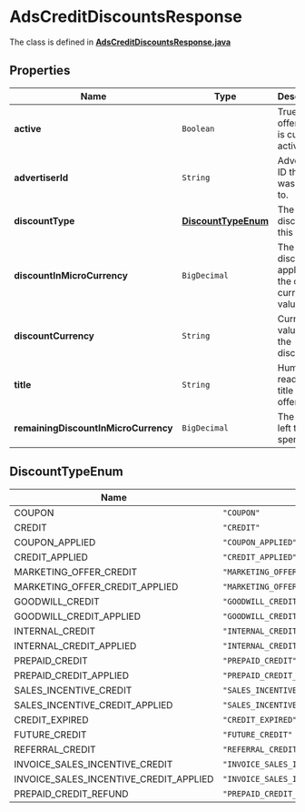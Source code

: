 

# AdsCreditDiscountsResponse

The class is defined in **[AdsCreditDiscountsResponse.java](../../src/main/java/org/openapitools/model/AdsCreditDiscountsResponse.java)**

## Properties

Name | Type | Description | Notes
------------ | ------------- | ------------- | -------------
**active** | `Boolean` | True if the offer code is currently active. |  [optional property]
**advertiserId** | `String` | Advertiser ID the offer was applied to. |  [optional property]
**discountType** | [**DiscountTypeEnum**](#DiscountTypeEnum) | The type of discount of this credit |  [optional property]
**discountInMicroCurrency** | `BigDecimal` | The discount applied in the offer’s currency value. |  [optional property]
**discountCurrency** | `String` | Currency value for the discount. |  [optional property]
**title** | `String` | Human readable title of the offer code. |  [optional property]
**remainingDiscountInMicroCurrency** | `BigDecimal` | The credits left to spend. |  [optional property]



## DiscountTypeEnum

Name | Value
---- | -----
COUPON | `"COUPON"`
CREDIT | `"CREDIT"`
COUPON_APPLIED | `"COUPON_APPLIED"`
CREDIT_APPLIED | `"CREDIT_APPLIED"`
MARKETING_OFFER_CREDIT | `"MARKETING_OFFER_CREDIT"`
MARKETING_OFFER_CREDIT_APPLIED | `"MARKETING_OFFER_CREDIT_APPLIED"`
GOODWILL_CREDIT | `"GOODWILL_CREDIT"`
GOODWILL_CREDIT_APPLIED | `"GOODWILL_CREDIT_APPLIED"`
INTERNAL_CREDIT | `"INTERNAL_CREDIT"`
INTERNAL_CREDIT_APPLIED | `"INTERNAL_CREDIT_APPLIED"`
PREPAID_CREDIT | `"PREPAID_CREDIT"`
PREPAID_CREDIT_APPLIED | `"PREPAID_CREDIT_APPLIED"`
SALES_INCENTIVE_CREDIT | `"SALES_INCENTIVE_CREDIT"`
SALES_INCENTIVE_CREDIT_APPLIED | `"SALES_INCENTIVE_CREDIT_APPLIED"`
CREDIT_EXPIRED | `"CREDIT_EXPIRED"`
FUTURE_CREDIT | `"FUTURE_CREDIT"`
REFERRAL_CREDIT | `"REFERRAL_CREDIT"`
INVOICE_SALES_INCENTIVE_CREDIT | `"INVOICE_SALES_INCENTIVE_CREDIT"`
INVOICE_SALES_INCENTIVE_CREDIT_APPLIED | `"INVOICE_SALES_INCENTIVE_CREDIT_APPLIED"`
PREPAID_CREDIT_REFUND | `"PREPAID_CREDIT_REFUND"`






